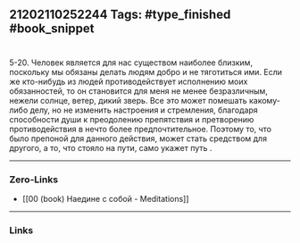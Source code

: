21202110252244
Tags: #type_finished #book_snippet 
---
# 

 5-20. Человек является для нас существом наиболее близким, поскольку мы обязаны делать людям добро и не тяготиться ими. Если же кто-нибудь из людей противодействует исполнению моих обязанностей, то он становится для меня не менее безразличным, нежели солнце, ветер, дикий зверь. Все это может помешать какому-либо делу, но не изменить настроения и стремления, благодаря способности души к преодолению препятствия и претворению противодействия в нечто более предпочтительное. Поэтому то, что было препоной для данного действия, может стать средством для другого, а то, что стояло на пути, само укажет путь  .

---
### Zero-Links
 - [[00 (book) Наедине с собой - Meditations]]
---
### Links
